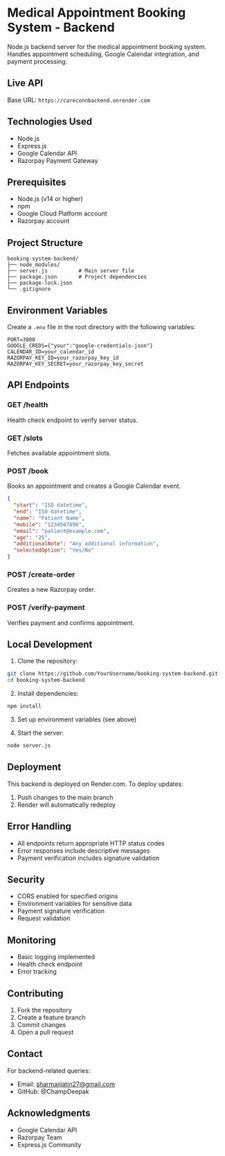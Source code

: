 # Medical Appointment Booking System - Backend

Node.js backend server for the medical appointment booking system. Handles appointment scheduling, Google Calendar integration, and payment processing.

## Live API
Base URL: `https://careconnbackend.onrender.com`

## Technologies Used
- Node.js
- Express.js
- Google Calendar API
- Razorpay Payment Gateway

## Prerequisites
- Node.js (v14 or higher)
- npm
- Google Cloud Platform account
- Razorpay account

## Project Structure
```
booking-system-backend/
├── node_modules/
├── server.js          # Main server file
├── package.json       # Project dependencies
├── package-lock.json
└── .gitignore
```

## Environment Variables
Create a `.env` file in the root directory with the following variables:
```
PORT=3000
GOOGLE_CREDS={"your":"google-credentials-json"}
CALENDAR_ID=your_calendar_id
RAZORPAY_KEY_ID=your_razorpay_key_id
RAZORPAY_KEY_SECRET=your_razorpay_key_secret
```

## API Endpoints

### GET /health
Health check endpoint to verify server status.

### GET /slots
Fetches available appointment slots.

### POST /book
Books an appointment and creates a Google Calendar event.
```json
{
  "start": "ISO datetime",
  "end": "ISO datetime",
  "name": "Patient Name",
  "mobile": "1234567890",
  "email": "patient@example.com",
  "age": "25",
  "additionalNote": "Any additional information",
  "selectedOption": "Yes/No"
}
```

### POST /create-order
Creates a new Razorpay order.

### POST /verify-payment
Verifies payment and confirms appointment.

## Local Development
1. Clone the repository:
```bash
git clone https://github.com/YourUsername/booking-system-backend.git
cd booking-system-backend
```

2. Install dependencies:
```bash
npm install
```

3. Set up environment variables (see above)

4. Start the server:
```bash
node server.js
```

## Deployment
This backend is deployed on Render.com. To deploy updates:

1. Push changes to the main branch
2. Render will automatically redeploy

## Error Handling
- All endpoints return appropriate HTTP status codes
- Error responses include descriptive messages
- Payment verification includes signature validation

## Security
- CORS enabled for specified origins
- Environment variables for sensitive data
- Payment signature verification
- Request validation

## Monitoring
- Basic logging implemented
- Health check endpoint
- Error tracking

## Contributing
1. Fork the repository
2. Create a feature branch
3. Commit changes
4. Open a pull request

## Contact
For backend-related queries:
- Email: sharmajijatin27@gmail.com
- GitHub: @ChampDeepak
## Acknowledgments
- Google Calendar API
- Razorpay Team
- Express.js Community
